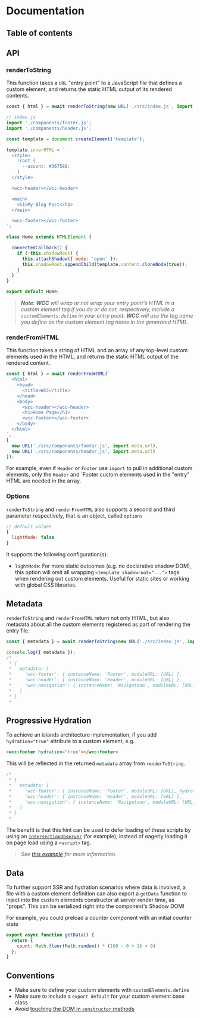 # Documentation

## Table of contents

## API

### renderToString

This function takes a `URL` "entry point" to a JavaScript file that defines a custom element, and returns the static HTML output of its rendered contents.

```js
const { html } = await renderToString(new URL('./src/index.js', import.meta.url));
```

```js
// index.js
import './components/footer.js';
import './components/header.js';

const template = document.createElement('template');

template.innerHTML = `
  <style>
    :root {
      --accent: #367588;
    }
  </style>

  <wcc-header></wcc-header>

  <main>
    <h1>My Blog Post</h1>
  </main>

  <wcc-footer></wcc-footer>
`;

class Home extends HTMLElement {

  connectedCallback() {
    if (!this.shadowRoot) {
      this.attachShadow({ mode: 'open' });
      this.shadowRoot.appendChild(template.content.cloneNode(true));
    }
  }
}

export default Home;
```

> _**Note**: **WCC** will wrap or not wrap your _entry point's HTML_ in a custom element tag if you do or do not, respectively, include a `customElements.define` in your entry point.  **WCC** will use the tag name you define as the custom element tag name in the generated HTML._

### renderFromHTML

This function takes a string of HTML and an array of any top-level custom elements used in the HTML, and returns the static HTML output of the rendered content.

```js
const { html } = await renderFromHTML(`
  <html>
    <head>
      <title>WCC</title>
    </head>
    <body>
      <wcc-header></wcc-header>
      <h1>Home Page</h1>
      <wcc-footer></wcc-footer>
    </body>
  </html>
`,
[
  new URL('./src/components/footer.js', import.meta.url),
  new URL('./src/components/header.js', import.meta.url)
]);
```

For example, even if `Header` or `Footer` use `import` to pull in additional custom elements, only the `Header` and `Footer custom elements used in the "entry" HTML are needed in the array.

### Options

`renderToString` and `renderFromHTML` also supports a second and third parameter respectively, that is an object, called `options`
```js
// default values
{
  lightMode: false
}
```

It supports the following configuration(s):

- `lightMode`: For more static outcomes (e.g. no declarative shadow DOM), this option will omit all wrapping `<template shadowroot="...">` tags when rendering out custom elements.  Useful for static sites or working with global CSS libraries.


## Metadata

`renderToString` and `renderFromHTML` return not only HTML, but also metadata about all the custom elements registered as part of rendering the entry file.

```js
const { metadata } = await renderToString(new URL('./src/index.js', import.meta.url));

console.log({ metadata });
/*
 * {
 *   metadata: [
 *     'wcc-footer': { instanceName: 'Footer', moduleURL: [URL] },
 *     'wcc-header': { instanceName: 'Header', moduleURL: [URL] },
 *     'wcc-navigation': { instanceName: 'Navigation', moduleURL: [URL] }
 *   ]
 * }
 *
```

## Progressive Hydration

To achieve an islands architecture implementation, if you add `hydration="true"` attribute to a custom element, e.g.
```html
<wcc-footer hydration="true"></wcc-footer>
```

This will be reflected in the returned `metadata` array from `renderToString`.
```js
/*
 * {
 *   metadata: [
 *     'wcc-footer': { instanceName: 'Footer', moduleURL: [URL], hydrate: 'true' },
 *     'wcc-header': { instanceName: 'Header', moduleURL: [URL] },
 *     'wcc-navigation': { instanceName: 'Navigation', moduleURL: [URL] }
 *   ]
 * }
 *
```

The benefit is that this hint can be used to defer loading of these scripts by using an [`IntersectionObserver`](https://developer.mozilla.org/en-US/docs/Web/API/Intersection_Observer_API) (for example), instead of eagerly loading it on page load using a `<script>` tag.

> _See [this example](/examples/#progressive-hydration) for more information._


## Data

To further support SSR and hydration scenarios where data is involved, a file with a custom element definition can also export a `getData` function to inject into the custom elements constructor at server render time, as "props".  This can be serialized right into the component's Shadow DOM!

For example, you could preload a counter component with an initial counter state
```js
export async function getData() {
  return {
    count: Math.floor(Math.random() * (100 - 0 + 1) + 0)
  };
}
```

## Conventions

- Make sure to define your custom elements with `customElements.define`
- Make sure to include a `export default` for your custom element base class
- Avoid [touching the DOM in `constructor` methods](https://twitter.com/techytacos/status/1514029967981494280)